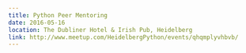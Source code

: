 ```yaml
---
title: Python Peer Mentoring
date: 2016-05-16
location: The Dubliner Hotel & Irish Pub, Heidelberg
link: http://www.meetup.com/HeidelbergPython/events/qhqmplyvhbvb/
---
```

